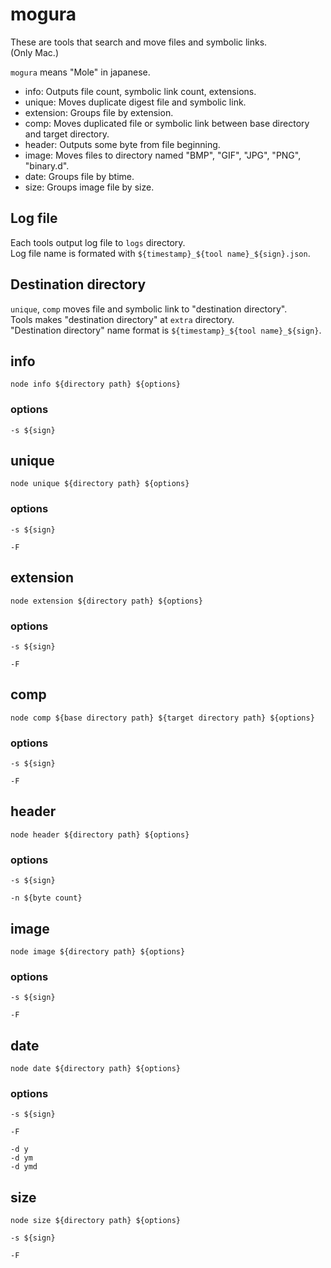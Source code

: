 # mogura

These are tools that search and move files and symbolic links.  
(Only Mac.)  

`mogura` means "Mole" in japanese.  

* info: Outputs file count, symbolic link count, extensions.
* unique: Moves duplicate digest file and symbolic link.
* extension: Groups file by extension.
* comp: Moves duplicated file or symbolic link between base directory and target directory.
* header: Outputs some byte from file beginning.
* image: Moves files to directory named "BMP", "GIF", "JPG", "PNG", "binary.d". 
* date: Groups file by btime.
* size: Groups image file by size.

## Log file

Each tools output log file to `logs` directory.  
Log file name is formated with `${timestamp}_${tool name}_${sign}.json`.  

## Destination directory

`unique`, `comp` moves file and symbolic link to "destination directory".  
Tools makes "destination directory" at `extra` directory.  
"Destination directory" name format is `${timestamp}_${tool name}_${sign}`.

## info

```
node info ${directory path} ${options}
```

### options

```
-s ${sign}
```

## unique

```
node unique ${directory path} ${options}
```

### options

```
-s ${sign}
```

```
-F
```

## extension

```
node extension ${directory path} ${options}
```

### options

```
-s ${sign}
```

```
-F
```

## comp

```
node comp ${base directory path} ${target directory path} ${options}
```

### options

```
-s ${sign}
```

```
-F
```

## header

```
node header ${directory path} ${options}
```

### options

```
-s ${sign}
```

```
-n ${byte count}
```

## image

```
node image ${directory path} ${options}
```

### options

```
-s ${sign}
```

```
-F
```

## date

```
node date ${directory path} ${options}
```

### options

```
-s ${sign}
```

```
-F
```

```
-d y
-d ym
-d ymd
```

## size

```
node size ${directory path} ${options}
```

```
-s ${sign}
```

```
-F
```
